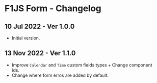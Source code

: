 # F1JS Form - Changelog

## 10 Jul 2022 - Ver 1.0.0
  - Initial version.


## 13 Nov 2022 - Ver 1.1.0
  - Improve `Calendar` and `Time` custom fields types + Change component ids.
  - Change where form erros are added by default.
